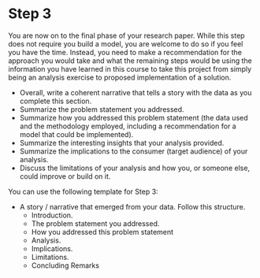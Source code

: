 # Step 3

You are now on to the final phase of your research paper.  While this step does not require you build a model, you are welcome to do so if you feel you have the time. Instead, you need to make a recommendation for the approach you would take and what the remaining steps would be using the information you have learned in this course to take this project from simply being an analysis exercise to proposed implementation of a solution.

- Overall, write a coherent narrative that tells a story with the data as you complete this section.
- Summarize the problem statement you addressed. 
- Summarize how you addressed this problem statement (the data used and the methodology employed, including a recommendation for a model that could be implemented). 
- Summarize the interesting insights that your analysis provided. 
- Summarize the implications to the consumer (target audience) of your analysis. 
- Discuss the limitations of your analysis and how you, or someone else, could improve or build on it.

You can use the following template for Step 3:

- A story / narrative that emerged from your data. Follow this structure.
  - Introduction.
  - The problem statement you addressed. 
  - How you addressed this problem statement
  - Analysis.
  - Implications. 
  - Limitations.
  - Concluding Remarks

